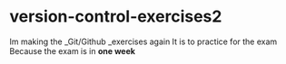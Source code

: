 # version-control-exercises2
Im making the _Git/Github _exercises again
It is to practice for the exam
Because the exam is in **one week**

